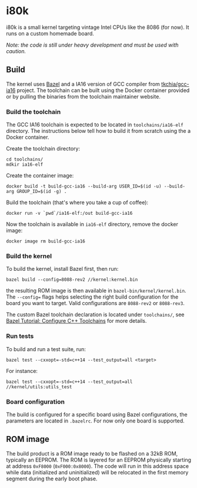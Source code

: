 # i80k

i80k is a small kernel targeting vintage Intel CPUs like the 8086 (for now). It runs on a custom homemade board.

_Note: the code is still under heavy development and must be used with caution._

## Build

The kernel uses [Bazel](https://bazel.build) and a IA16 version of GCC compiler from [tkchia/gcc-ia16](https://github.com/tkchia/gcc-ia16) project. The toolchain can be built using the Docker container provided or by pulling the binaries from the toolchain maintainer website.

### Build the toolchain

The GCC IA16 toolchain is expected to be located in `toolchains/ia16-elf` directory. The instructions below tell how to build it from scratch using the a Docker container.

Create the toolchain directory:

```
cd toolchains/
mdkir ia16-elf
```

Create the container image:

```
docker build -t build-gcc-ia16 --build-arg USER_ID=$(id -u) --build-arg GROUP_ID=$(id -g) .
```

Build the toolchain (that's where you take a cup of coffee):

```
docker run -v `pwd`/ia16-elf:/out build-gcc-ia16
```

Now the toolchain is available in `ia16-elf` directory, remove the docker image:

```
docker image rm build-gcc-ia16
```

### Build the kernel

To build the kernel, install Bazel first, then run:

```
bazel build --config=8088-rev2 //kernel:kernel.bin
```

the resulting ROM image is then available in `bazel-bin/kernel/kernel.bin`. The `--config=` flags helps selecting the right build configuration for the board you want to target. Valid configurations are `8088-rev2` or `8088-rev3`.

The custom Bazel toolchain declaration is located under `toolchains/`, see [Bazel Tutorial: Configure C++ Toolchains](https://bazel.build/tutorials/ccp-toolchain-config) for more details.

### Run tests

To build and run a test suite, run:

```
bazel test --cxxopt=-std=c++14 --test_output=all <target>
```

For instance:

```
bazel test --cxxopt=-std=c++14 --test_output=all //kernel/utils:utils_test
```

### Board configuration

The build is configured for a specific board using Bazel configurations, the parameters are located in `.bazelrc`. For now only one board is supported.

## ROM image

The build product is a ROM image ready to be flashed on a 32kB ROM, typically an EEPROM. The ROM is layered for an EEPROM physically starting at address `0xF8000` (`0xF000:0x8000`). The code will run in this address space while data (initialized and uninitialized) will be relocated in the first memory segment during the early boot phase.

